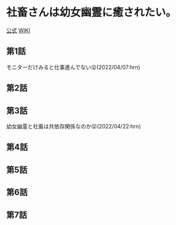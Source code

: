 # 社畜さんは幼女幽霊に癒されたい。

[公式](https://shachikusan.com/) 
[WIKI](https://ja.wikipedia.org/wiki/%E7%A4%BE%E7%95%9C%E3%81%95%E3%82%93%E3%81%AF%E5%B9%BC%E5%A5%B3%E5%B9%BD%E9%9C%8A%E3%81%AB%E7%99%92%E3%81%95%E3%82%8C%E3%81%9F%E3%81%84%E3%80%82) 

## 第1話

モニターだけみると仕事進んでない:astonished:(2022/04/07:hrn)

## 第2話

## 第3話

幼女幽霊と社畜は共依存関係なのか:astonished:(2022/04/22:hrn)

## 第4話

## 第5話

## 第6話

## 第7話
